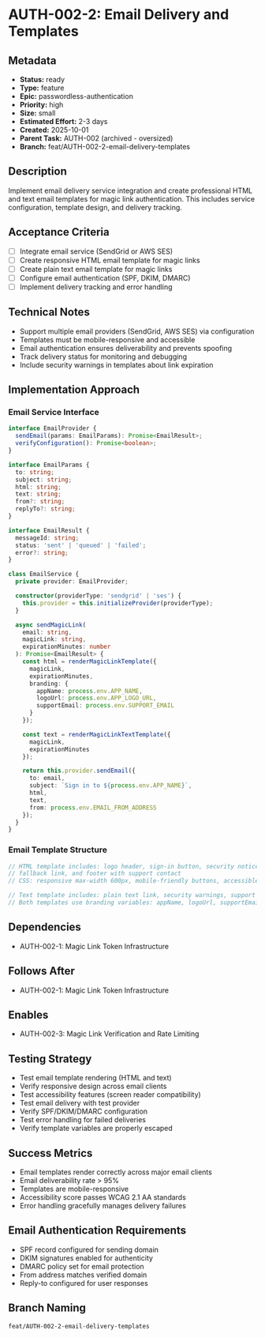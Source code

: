 # AUTH-002-2: Email Delivery and Templates

## Metadata
- **Status:** ready
- **Type:** feature
- **Epic:** passwordless-authentication
- **Priority:** high
- **Size:** small
- **Estimated Effort:** 2-3 days
- **Created:** 2025-10-01
- **Parent Task:** AUTH-002 (archived - oversized)
- **Branch:** feat/AUTH-002-2-email-delivery-templates

## Description
Implement email delivery service integration and create professional HTML and text email templates for magic link authentication. This includes service configuration, template design, and delivery tracking.

## Acceptance Criteria
- [ ] Integrate email service (SendGrid or AWS SES)
- [ ] Create responsive HTML email template for magic links
- [ ] Create plain text email template for magic links
- [ ] Configure email authentication (SPF, DKIM, DMARC)
- [ ] Implement delivery tracking and error handling

## Technical Notes
- Support multiple email providers (SendGrid, AWS SES) via configuration
- Templates must be mobile-responsive and accessible
- Email authentication ensures deliverability and prevents spoofing
- Track delivery status for monitoring and debugging
- Include security warnings in templates about link expiration

## Implementation Approach

### Email Service Interface
```typescript
interface EmailProvider {
  sendEmail(params: EmailParams): Promise<EmailResult>;
  verifyConfiguration(): Promise<boolean>;
}

interface EmailParams {
  to: string;
  subject: string;
  html: string;
  text: string;
  from?: string;
  replyTo?: string;
}

interface EmailResult {
  messageId: string;
  status: 'sent' | 'queued' | 'failed';
  error?: string;
}

class EmailService {
  private provider: EmailProvider;

  constructor(providerType: 'sendgrid' | 'ses') {
    this.provider = this.initializeProvider(providerType);
  }

  async sendMagicLink(
    email: string,
    magicLink: string,
    expirationMinutes: number
  ): Promise<EmailResult> {
    const html = renderMagicLinkTemplate({
      magicLink,
      expirationMinutes,
      branding: {
        appName: process.env.APP_NAME,
        logoUrl: process.env.APP_LOGO_URL,
        supportEmail: process.env.SUPPORT_EMAIL
      }
    });

    const text = renderMagicLinkTextTemplate({
      magicLink,
      expirationMinutes
    });

    return this.provider.sendEmail({
      to: email,
      subject: `Sign in to ${process.env.APP_NAME}`,
      html,
      text,
      from: process.env.EMAIL_FROM_ADDRESS
    });
  }
}
```

### Email Template Structure
```typescript
// HTML template includes: logo header, sign-in button, security notice,
// fallback link, and footer with support contact
// CSS: responsive max-width 600px, mobile-friendly buttons, accessible colors

// Text template includes: plain text link, security warnings, support email
// Both templates use branding variables: appName, logoUrl, supportEmail
```

## Dependencies
- AUTH-002-1: Magic Link Token Infrastructure

## Follows After
- AUTH-002-1: Magic Link Token Infrastructure

## Enables
- AUTH-002-3: Magic Link Verification and Rate Limiting

## Testing Strategy
- Test email template rendering (HTML and text)
- Verify responsive design across email clients
- Test accessibility features (screen reader compatibility)
- Test email delivery with test provider
- Verify SPF/DKIM/DMARC configuration
- Test error handling for failed deliveries
- Verify template variables are properly escaped

## Success Metrics
- Email templates render correctly across major email clients
- Email deliverability rate > 95%
- Templates are mobile-responsive
- Accessibility score passes WCAG 2.1 AA standards
- Error handling gracefully manages delivery failures

## Email Authentication Requirements
- SPF record configured for sending domain
- DKIM signatures enabled for authenticity
- DMARC policy set for email protection
- From address matches verified domain
- Reply-to configured for user responses

## Branch Naming
`feat/AUTH-002-2-email-delivery-templates`
